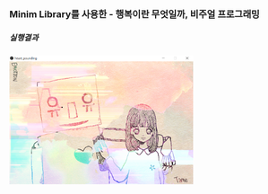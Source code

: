 ### Minim Library를 사용한 - 행복이란 무엇일까, 비주얼 프로그래밍
##### 실행결과
<img src = "../../imgs/result_heart_pounding.PNG" width="65%" height="65%">
